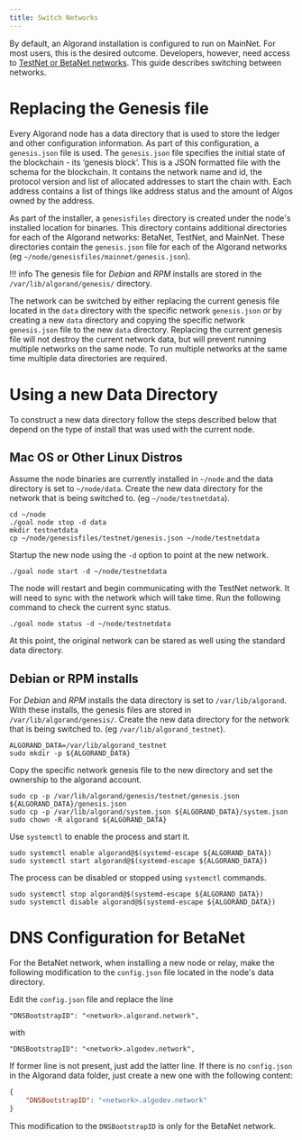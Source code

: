 ```yaml
---
title: Switch Networks
---
```


By default, an Algorand installation is configured to run on MainNet. For most users, this is the desired outcome. Developers, however, need access to [TestNet or BetaNet networks](../../../archive/build-apps/setup/#choosing-a-network). This guide describes switching between networks.


# Replacing the Genesis file
Every Algorand node has a data directory that is used to store the ledger and other configuration information. As part of this configuration, a `genesis.json` file is used. The `genesis.json` file specifies the initial state of the blockchain - its ‘genesis block’. This is a JSON formatted file with the schema for the blockchain. It contains the network name and id, the protocol version and list of allocated addresses to start the chain with. Each address contains a list of things like address status and the amount of Algos owned by the address.

As part of the installer, a `genesisfiles` directory is created under the node's installed location for binaries. This directory contains additional directories for each of the Algorand networks: BetaNet, TestNet, and MainNet. These directories contain the `genesis.json` file for each of the Algorand networks (eg `~/node/genesisfiles/mainnet/genesis.json`). 

!!! info
    The genesis file for *Debian* and *RPM* installs are stored in the `/var/lib/algorand/genesis/` directory.

The network can be switched by either replacing the current genesis file located in the `data` directory with the specific network `genesis.json` or by creating a new `data` directory and copying the specific network `genesis.json` file to the new `data` directory. Replacing the current genesis file will not destroy the current network data, but will prevent running multiple networks on the same node. To run multiple networks at the same time multiple data directories are required.

# Using a new Data Directory
To construct a new data directory follow the steps described below that depend on the type of install that was used with the current node.

## Mac OS or Other Linux Distros
Assume the node binaries are currently installed in `~/node` and the data directory is set to `~/node/data`. Create the new data directory for the network that is being switched to. (eg `~/node/testnetdata`). 


```
cd ~/node
./goal node stop -d data
mkdir testnetdata 
cp ~/node/genesisfiles/testnet/genesis.json ~/node/testnetdata

```
Startup the new node using the `-d` option to point at the new network.


```
./goal node start -d ~/node/testnetdata

```

The node will restart and begin communicating with the TestNet network. It will need to sync with the network which will take time. Run the following command to check the current sync status.


```
./goal node status -d ~/node/testnetdata

```

At this point, the original network can be stared as well using the standard data directory.

## Debian or RPM installs
For *Debian* and *RPM* installs the data directory is set to `/var/lib/algorand`. With these installs, the genesis files are stored in `/var/lib/algorand/genesis/`. Create the new data directory for the network that is being switched to. (eg `/var/lib/algorand_testnet`). 


```
ALGORAND_DATA=/var/lib/algorand_testnet
sudo mkdir -p ${ALGORAND_DATA}

```
Copy the specific network genesis file to the new directory and set the ownership to the algorand account.


```
sudo cp -p /var/lib/algorand/genesis/testnet/genesis.json ${ALGORAND_DATA}/genesis.json
sudo cp -p /var/lib/algorand/system.json ${ALGORAND_DATA}/system.json
sudo chown -R algorand ${ALGORAND_DATA}

```

Use `systemctl` to enable the process and start it.


```
sudo systemctl enable algorand@$(systemd-escape ${ALGORAND_DATA})
sudo systemctl start algorand@$(systemd-escape ${ALGORAND_DATA})

```
The process can be disabled or stopped using `systemctl` commands.


```
sudo systemctl stop algorand@$(systemd-escape ${ALGORAND_DATA})
sudo systemctl disable algorand@$(systemd-escape ${ALGORAND_DATA})

```

# DNS Configuration for BetaNet

For the BetaNet network, when installing a new node or relay, make the following modification to the `config.json` file located in the node's data directory. 

Edit the `config.json` file and replace the line

``` 
"DNSBootstrapID": "<network>.algorand.network",

```
with 

``` 
"DNSBootstrapID": "<network>.algodev.network",

```
If former line is not present, just add the latter line.
If there is no `config.json` in the Algorand data folder, just create a new one with the following content:

```json
{
    "DNSBootstrapID": "<network>.algodev.network"
}

```

This modification to the `DNSBootstrapID` is only for the BetaNet network.
